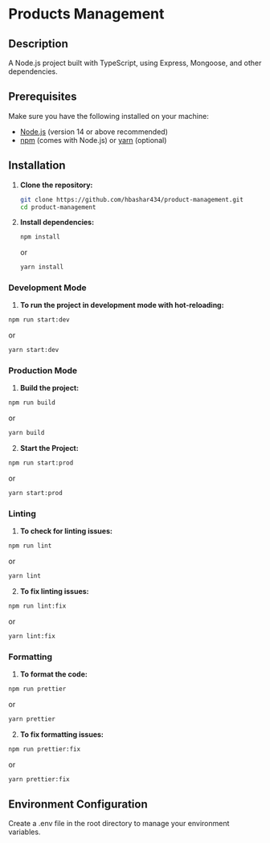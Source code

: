 # Products Management

## Description

A Node.js project built with TypeScript, using Express, Mongoose, and other dependencies.

## Prerequisites

Make sure you have the following installed on your machine:

- [Node.js](https://nodejs.org/en/download/) (version 14 or above recommended)
- [npm](https://www.npmjs.com/get-npm) (comes with Node.js) or [yarn](https://yarnpkg.com/getting-started/install) (optional)

## Installation

1. **Clone the repository:**

   ```bash
   git clone https://github.com/hbashar434/product-management.git
   cd product-management
   ```

2. **Install dependencies:**
   ```bash
   npm install
   ```
   or
   ```bash
   yarn install
   ```

### Development Mode

1. **To run the project in development mode with hot-reloading:**
```bash
npm run start:dev
```
or
```bash
yarn start:dev
```

### Production Mode

1. **Build the project:**
```bash
npm run build
```
or
```bash
yarn build
```

2. **Start the Project:**
```bash
npm run start:prod
```
or
```bash
yarn start:prod
```

### Linting

1. **To check for linting issues:**

```bash
npm run lint
```
or
```bash
yarn lint
```

2. **To fix linting issues:**
```bash
npm run lint:fix
```
or
```bash
yarn lint:fix
```

### Formatting

1. **To format the code:**
```bash
npm run prettier
```
or
```bash
yarn prettier
```

2. **To fix formatting issues:**
```bash
npm run prettier:fix
```
or
```bash
yarn prettier:fix
```

## Environment Configuration

Create a .env file in the root directory to manage your environment variables.
